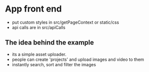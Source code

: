 # App front end

- put custom styles in src/getPageContext or static/css
- api calls are in src/apiCalls

## The idea behind the example

- its a simple asset uploader.
- people can create 'projects' and upload images and video to them
- instantly search, sort and filter the images
